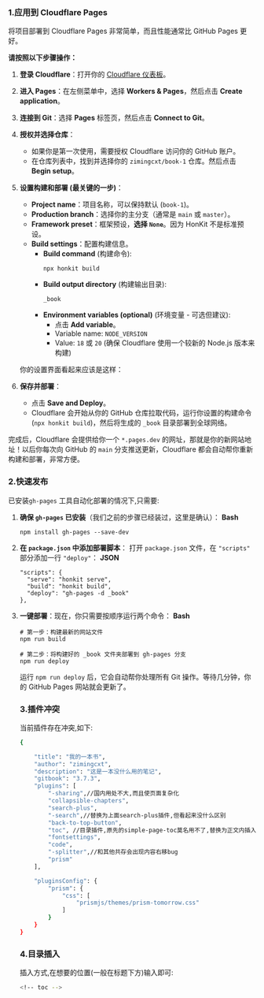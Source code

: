 ### 1.应用到 Cloudflare Pages

将项目部署到 Cloudflare Pages 非常简单，而且性能通常比 GitHub Pages 更好。

**请按照以下步骤操作：**

1. **登录 Cloudflare**：打开你的 [Cloudflare 仪表板](https://dash.cloudflare.com/)。
2. **进入 Pages**：在左侧菜单中，选择 **Workers & Pages**，然后点击 **Create application**。
3. **连接到 Git**：选择 **Pages** 标签页，然后点击 **Connect to Git**。
4. **授权并选择仓库**：

   * 如果你是第一次使用，需要授权 Cloudflare 访问你的 GitHub 账户。
   * 在仓库列表中，找到并选择你的 `zimingcxt/book-1` 仓库。然后点击 **Begin setup**。
5. **设置构建和部署 (最关键的一步)**：

   * **Project name**：项目名称，可以保持默认 (`book-1`)。
   * **Production branch**：选择你的主分支（通常是 `main` 或 `master`）。
   * **Framework preset**：框架预设，**选择 `None`**。因为 HonKit 不是标准预设。
   * **Build settings**：配置构建信息。
     * **Build command** (构建命令):
       ```
       npx honkit build
       ```
     * **Build output directory** (构建输出目录):
       ```
       _book
       ```
     * **Environment variables (optional)** (环境变量 - 可选但建议):
       * 点击 **Add variable**。
       * Variable name: `NODE_VERSION`
       * Value: `18` 或 `20` (确保 Cloudflare 使用一个较新的 Node.js 版本来构建)

   你的设置界面看起来应该是这样：
6. **保存并部署**：

   * 点击 **Save and Deploy**。
   * Cloudflare 会开始从你的 GitHub 仓库拉取代码，运行你设置的构建命令 (`npx honkit build`)，然后将生成的 `_book` 目录部署到全球网络。

完成后，Cloudflare 会提供给你一个 `*.pages.dev` 的网址，那就是你的新网站地址！以后你每次向 GitHub 的 `main` 分支推送更新，Cloudflare 都会自动帮你重新构建和部署，非常方便。

### 2.快速发布

已安装`gh-pages` 工具自动化部署的情况下,只需要:

1. **确保 `gh-pages` 已安装**（我们之前的步骤已经装过，这里是确认）：
   **Bash**

   ```
   npm install gh-pages --save-dev
   ```
2. **在 `package.json` 中添加部署脚本**： 打开 `package.json` 文件，在 `"scripts"` 部分添加一行 `"deploy"`：
   **JSON**

   ```
   "scripts": {
     "serve": "honkit serve",
     "build": "honkit build",
     "deploy": "gh-pages -d _book"
   },
   ```
3. **一键部署**：现在，你只需要按顺序运行两个命令：
   **Bash**

   ```
   # 第一步：构建最新的网站文件
   npm run build

   # 第二步：将构建好的 _book 文件夹部署到 gh-pages 分支
   npm run deploy
   ```
   运行 `npm run deploy` 后，它会自动帮你处理所有 Git 操作。等待几分钟，你的 GitHub Pages 网站就会更新了。

   ### 3.插件冲突

   当前插件存在冲突,如下:


   ```Bash
   {

       "title": "我的一本书",
       "author": "zimingcxt",
       "description": "这是一本没什么用的笔记",
       "gitbook": "3.7.3",
       "plugins": [
           "-sharing",//国内用处不大,而且使页面复杂化
           "collapsible-chapters",
           "search-plus", 
           "-search",//替换为上面search-plus插件,但看起来没什么区别
           "back-to-top-button",
           "toc", //目录插件,原先的simple-page-toc莫名用不了,替换为正文内插入目录(插入方式见4.目录插入)
           "fontsettings",
           "code",
           "-splitter",//和其他共存会出现内容右移bug
           "prism" 
       ],

       "pluginsConfig": {
           "prism": {
               "css": [
                   "prismjs/themes/prism-tomorrow.css"
               ]
           }
       }
   }
   ```
   ### 4.目录插入

   插入方式,在想要的位置(一般在标题下方)输入即可:

   ```Bash
   <!-- toc -->
   ```
